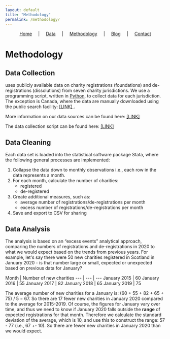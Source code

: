 ```yaml
---
layout: default
title: "Methodology"
permalink: /methodology/
---
```


<p style="text-align:center;"><a href="https://diarmuidm.github.io/charity-covid19">Home</a>&nbsp;&nbsp;&nbsp;&nbsp;&nbsp;|&nbsp;&nbsp;&nbsp;&nbsp;&nbsp;<a href="https://diarmuidm.github.io/charity-covid19/data">Data</a>&nbsp;&nbsp;&nbsp;&nbsp;&nbsp;|&nbsp;&nbsp;&nbsp;&nbsp;&nbsp;<a href="https://diarmuidm.github.io/charity-covid19/methodology">Methodology</a>&nbsp;&nbsp;&nbsp;&nbsp;&nbsp;|&nbsp;&nbsp;&nbsp;&nbsp;&nbsp;<a href="https://diarmuidm.github.io/charity-covid19/blog">Blog</a>&nbsp;&nbsp;&nbsp;&nbsp;&nbsp;|&nbsp;&nbsp;&nbsp;&nbsp;&nbsp;<a href="https://diarmuidm.github.io/charity-covid19/contact">Contact</a></p>

# Methodology

## Data Collection

uses publicly available data on charity registrations (foundations) and de-registrations (dissolutions) from seven charity jurisdictions. We use a programming script, written in [Python](https://www.python.org/), to collect data for each jurisdiction. The exception is Canada, where the data are manually downloaded using the public search facility: [ [LINK] ](https://apps.cra-arc.gc.ca/ebci/hacc/srch/pub/dsplyBscSrch?request_locale=en).

More information on our data sources can be found here: [ [LINK] ]({{site.url}}/data)

The data collection script can be found here: [ [LINK] ](https://github.com/DiarmuidM/charity-covid19/tree/master/syntax/collection)

## Data Cleaning

Each data set is loaded into the statistical software package Stata, where the following general processes are implemented:
1. Collapse the data down to monthly observations i.e., each row in the data represents a month.
2. For each month, calculate the number of charities:
	* registered
	* de-registered
3. Create additional measures, such as:
	* average number of registrations/de-registrations per month
	* excess number of registrations/de-registrations per month
4. Save and export to CSV for sharing

## Data Analysis

The analysis is based on an “excess events” analytical approach, comparing the numbers of registrations and de-registrations in 2020 to what we would expect based on the trends from previous years. For example, let's say there were 50 new charities registered in Scotland in January 2020 - is that number large or small, expected or unexpected based on previous data for January? 

Month | Number of new charities
--- | --- | ---
January 2015 | 60
January 2016 | 55
January 2017 | 82
January 2018 | 65
January 2019 | 75

The average number of new charities for a January is: (60 + 55 + 82 + 65 + 75) / 5 = 67. So there are 17 fewer new charities in January 2020 compared to the average for 2015-2019. Of course, the figures for January vary over time, and thus we need to know if January 2020 falls outside the **range** of expected registrations for that month. Therefore we calculate the standard deviation of the average, which is 10, and use this to construct the range: 57 - 77 (i.e., 67 +- 10). So there are fewer new charities in January 2020 than we would expect.